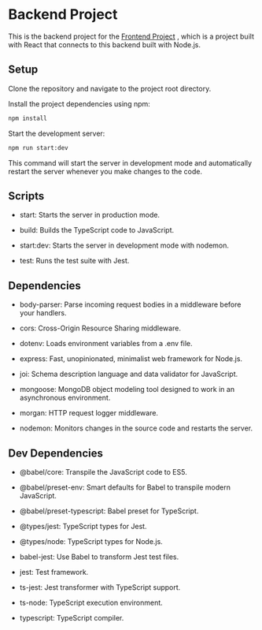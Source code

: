 # Backend Project
This is the backend project for the [Frontend Project](https://github.com/navi5599/kompare-frontend) , which is a project built with React that connects to this backend built with Node.js.

## Setup
Clone the repository and navigate to the project root directory.

Install the project dependencies using npm:

```bash
npm install
```

Start the development server:

```bash
npm run start:dev
```

This command will start the server in development mode and automatically restart the server whenever you make changes to the code.

## Scripts
- start: Starts the server in production mode.

- build: Builds the TypeScript code to JavaScript.

- start:dev: Starts the server in development mode with nodemon.

- test: Runs the test suite with Jest.

## Dependencies
- body-parser: Parse incoming request bodies in a middleware before your handlers.

- cors: Cross-Origin Resource Sharing middleware.

- dotenv: Loads environment variables from a .env file.

- express: Fast, unopinionated, minimalist web framework for Node.js.

- joi: Schema description language and data validator for JavaScript.

- mongoose: MongoDB object modeling tool designed to work in an asynchronous environment.

- morgan: HTTP request logger middleware.

- nodemon: Monitors changes in the source code and restarts the server.

## Dev Dependencies
- @babel/core: Transpile the JavaScript code to ES5.

- @babel/preset-env: Smart defaults for Babel to transpile modern JavaScript.

- @babel/preset-typescript: Babel preset for TypeScript.

- @types/jest: TypeScript types for Jest.

- @types/node: TypeScript types for Node.js.

- babel-jest: Use Babel to transform Jest test files.

- jest: Test framework.

- ts-jest: Jest transformer with TypeScript support.

- ts-node: TypeScript execution environment.

- typescript: TypeScript compiler.